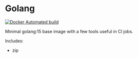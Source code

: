 # Golang

[![Docker Automated build](https://img.shields.io/docker/build/countingup/golang.svg)](https://hub.docker.com/r/countingup/golang/builds/)

Minimal golang:15 base image with a few tools useful in CI jobs.

Includes:

- zip
